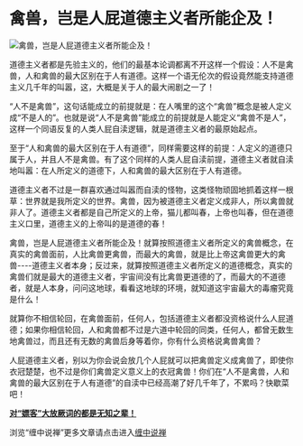 禽兽，岂是人屁道德主义者所能企及！
====





![禽兽，岂是人屁道德主义者所能企及！](http://simg.sinajs.cn/blog7style/images/common/sg_trans.gif)



道德主义者都是先验主义的，他们的最基本论调都离不开这样一个假设：人不是禽兽，人和禽兽的最大区别在于人有道德。这样一个语无伦次的假设竟然能支持道德主义几千年的叫嚣，这，大概是关于人的最大闹剧之一了！

“人不是禽兽”，这句话能成立的前提就是：在人嘴里的这个“禽兽”概念是被人定义成“不是人的”。也就是说“人不是禽兽”能成立的前提就是人能定义“禽兽不是人”，这样一个同语反复的人类人屁自渎逻辑，就是道德主义者的最原始起点。

至于“人和禽兽的最大区别在于人有道德”，同样需要这样的前提：人定义的道德只属于人，并且人不是禽兽。有了这个同样的人类人屁自渎前提，道德主义者就自渎地叫嚣：在人所定义的道德下，人和禽兽的最大区别在于人有道德。

道德主义者不过是一群喜欢通过叫嚣而自渎的怪物，这类怪物顽固地抓着这样一根草：世界就是我所定义的世界。禽兽，因为被道德主义者定义成非人，所以禽兽就非人了。道德主义者都是自己所定义的上帝，猫儿都叫春，上帝也叫春，但在道德主义口里，道德主义的上帝叫的是道德的春！

禽兽，岂是人屁道德主义者所能企及！就算按照道德主义者所定义的禽兽概念，在真实的禽兽面前，人比禽兽更禽兽，而最大的禽兽，就是比上帝这禽兽更大的禽兽----道德主义者本身；反过来，就算按照道德主义者所定义的道德概念，真实的禽兽们就是最大的道德主义者，宇宙间没有比禽兽更道德的了，而最大的不道德者，就是人本身，问问这地球，看看这地球的环境，就知道这宇宙最大的毒瘤究竟是什么！

就算你不相信轮回，在禽兽面前，任何人，包括道德主义者都没资格说什么人屁道德；如果你相信轮回，人和禽兽都不过是六道中轮回的同类，任何人，都曾无数生地禽兽过，而且还有无数的禽兽后身等着你，你有什么资格说禽兽禽兽？

人屁道德主义者，别以为你会说会放几个人屁就可以把禽兽定义成禽兽了，即使你衣冠楚楚，也不过是你们禽兽定义意义上的衣冠禽兽！你们在“人不是禽兽，人和禽兽的最大区别在于人有道德”的自渎中已经高潮了好几千年了，不累吗？快歇菜吧！

[**对“嫖客”大放厥词的都是无知之辈！**](http://blog.sina.com.cn/u/486e105c010003lq)

浏览“缠中说禅”更多文章请点击进入[缠中说禅](http://blog.sina.com.cn/m/chzhshch)
